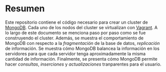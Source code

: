 # Resumen

Este repositorio contiene el código necesario para crear un cluster de [MongoDB](http://www.mongodb.org/). Cada uno de los nodos del cluster se virtualizan con [Vagrant](https://www.vagrantup.com/). A lo largo de este documento se menciona paso por paso como se fue construyendo el cluster. Además, se muestra el comportamiento de MongoDB con respecto a la *fragmentación* de la base de datos, *replicación* de información. Se muestra cómo MongoDB balancea la información en los servidores para que cada servidor tenga aproximadamente la misma cantidad de información. Finalmente, se presenta cómo MongoDB permite hacer  *consultas*, *inserciones* y *actualizaciones* tranparentes para el usuario.
